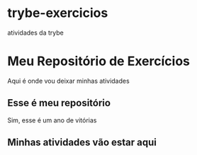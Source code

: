 # trybe-exercicios
atividades da trybe
# Meu Repositório de Exercícios
Aqui é onde vou deixar minhas atividades

## Esse é meu repositório
Sim, esse é um ano de vitórias
## Minhas atividades vão estar aqui